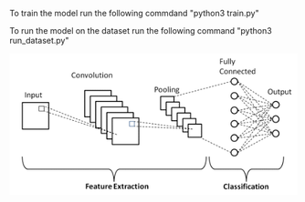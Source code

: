 To train the model run the following commdand "python3 train.py"

To run the model on the dataset run the following command "python3 run_dataset.py"

<img src="https://github.com/soundwaverohit/QuantumSelfDriving/blob/main/CNN_Model/cnn_demo.png" alt="cnn_demo">

